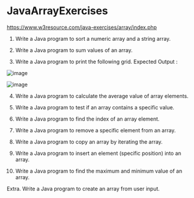 # JavaArrayExercises

https://www.w3resource.com/java-exercises/array/index.php

1. Write a Java program to sort a numeric array and a string array. 

2. Write a Java program to sum values of an array. 

3. Write a Java program to print the following grid.
Expected Output :

![image](https://user-images.githubusercontent.com/87206494/180920513-a82af828-1c93-4e9c-84ac-2c920da6c183.png)

![image](https://user-images.githubusercontent.com/87206494/184461481-93be8cfa-b669-4f54-9cc0-b11aab464407.png)

4. Write a Java program to calculate the average value of array elements. 

5. Write a Java program to test if an array contains a specific value. 

6. Write a Java program to find the index of an array element. 

7. Write a Java program to remove a specific element from an array. 

8. Write a Java program to copy an array by iterating the array. 

9. Write a Java program to insert an element (specific position) into an array.

10. Write a Java program to find the maximum and minimum value of an array. 

Extra. Write a Java program to create an array from user input.
